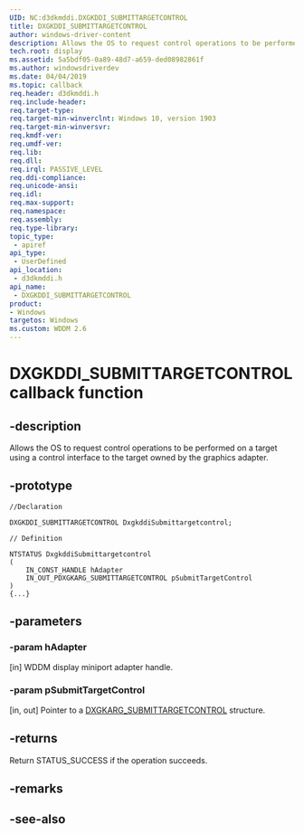 ```yaml
---
UID: NC:d3dkmddi.DXGKDDI_SUBMITTARGETCONTROL
title: DXGKDDI_SUBMITTARGETCONTROL
author: windows-driver-content
description: Allows the OS to request control operations to be performed on a target using a control interface to the target owned by the graphics adapter.
tech.root: display
ms.assetid: 5a5bdf05-0a89-48d7-a659-ded08982861f
ms.author: windowsdriverdev
ms.date: 04/04/2019
ms.topic: callback
req.header: d3dkmddi.h
req.include-header:
req.target-type:
req.target-min-winverclnt: Windows 10, version 1903
req.target-min-winversvr:
req.kmdf-ver:
req.umdf-ver:
req.lib:
req.dll:
req.irql: PASSIVE_LEVEL
req.ddi-compliance:
req.unicode-ansi:
req.idl:
req.max-support:
req.namespace:
req.assembly:
req.type-library: 
topic_type: 
 - apiref
api_type: 
 - UserDefined
api_location: 
 - d3dkmddi.h
api_name: 
 - DXGKDDI_SUBMITTARGETCONTROL
product:
- Windows
targetos: Windows
ms.custom: WDDM 2.6
---
```


# DXGKDDI_SUBMITTARGETCONTROL callback function

## -description

Allows the OS to request control operations to be performed on a target using a control interface to the target owned by the graphics adapter.

## -prototype

```
//Declaration

DXGKDDI_SUBMITTARGETCONTROL DxgkddiSubmittargetcontrol; 

// Definition

NTSTATUS DxgkddiSubmittargetcontrol 
(
	IN_CONST_HANDLE hAdapter
	IN_OUT_PDXGKARG_SUBMITTARGETCONTROL pSubmitTargetControl
)
{...}

```

## -parameters

### -param hAdapter

[in] WDDM display miniport adapter handle.

### -param pSubmitTargetControl

[in, out] Pointer to a [DXGKARG_SUBMITTARGETCONTROL](ns-d3dkmddi-dxgkarg_submittargetcontrol.md) structure.

## -returns

Return STATUS_SUCCESS if the operation succeeds. 

## -remarks


## -see-also